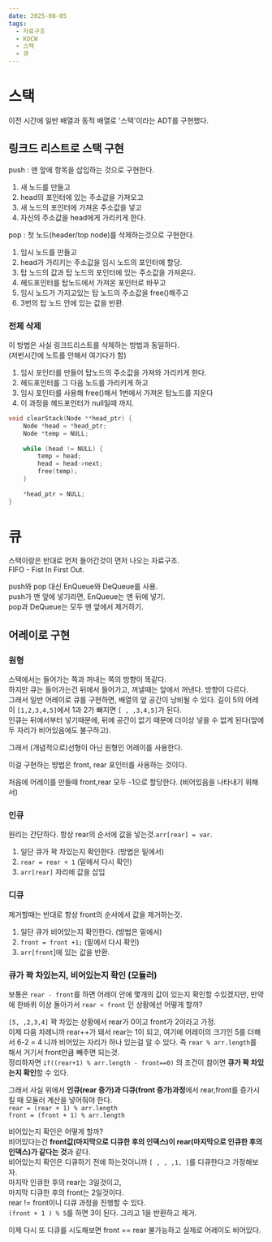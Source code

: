 ```yaml
---
date: 2025-08-05
tags:
  - 자료구조
  - KOCW
  - 스택
  - 큐
---
```

# 스택
이전 시간에 일반 배열과 동적 배열로 '스택'이라는 ADT를 구현했다.
## 링크드 리스트로 스택 구현
push : 맨 앞에 항목을 삽입하는 것으로 구현한다.
1) 새 노드를 만들고  
2) head의 포인터에 있는 주소값을 가져오고  
3) 새 노드의 포인터에 가져온 주소값을 넣고  
4) 자신의 주소값을 head에게 가리키게 한다.

pop : 첫 노드(header/top node)를 삭제하는것으로 구현한다.
1) 임시 노드를 만들고  
2) head가 가리키는 주소값을 임시 노드의 포인터에 할당.  
3) 탑 노드의 값과 탑 노드의 포인터에 있는 주소값을 가져온다.  
4) 헤드포인터를 탑노드에서 가져온 포인터로 바꾸고  
5) 임시 노드가 가지고있는 탑 노드의 주소값을 free()해주고  
6) 3번의 탑 노드 안에 있는 값을 반환.
### 전체 삭제
이 방법은 사실 링크드리스트를 삭제하는 방법과 동일하다.  
(저번시간에 노트를 안해서 여기다가 함)
1) 임시 포인터를 만들어 탑노드의 주소값을 가져와 가리키게 한다.  
2) 헤드포인터를 그 다음 노드를 가리키게 하고  
3) 임시 포인터를 사용해 free()해서 1번에서 가져온 탑노드를 지운다  
4) 이 과정을 헤드포인터가 null일때 까지.

```c
void clearStack(Node **head_ptr) {
    Node *head = *head_ptr; 
    Node *temp = NULL;
    
    while (head != NULL) {
        temp = head; 
        head = head->next; 
        free(temp);
    }
    
    *head_ptr = NULL; 
}
```
# 큐
스택이랑은 반대로 먼저 들어간것이 먼저 나오는 자료구조.  
FIFO - Fist In First Out.

push와 pop 대신 EnQueue와 DeQueue를 사용.  
push가 맨 앞에 넣기라면, EnQueue는 맨 뒤에 넣기.  
pop과 DeQueue는 모두 맨 앞에서 제거하기.
## 어레이로 구현
### 원형
스택에서는 들어가는 쪽과 꺼내는 쪽의 방향이 똑같다.  
하지만 큐는 들어가는건 뒤에서 들어가고, 꺼낼때는 앞에서 꺼낸다. 방향이 다르다.  
그래서 일반 어레이로 큐를 구현하면, 배열의 앞 공간이 낭비될 수 있다. 길이 5의 어레이 `[1,2,3,4,5]`에서 1과 2가 빠지면 `[ , ,3,4,5]`가 된다.  
인큐는 뒤에서부터 넣기때문에, 뒤에 공간이 없기 때문에 더이상 넣을 수 없게 된다(앞에 두 자리가 비어있음에도 불구하고).

그래서 (개념적으로)선형이 아닌 원형인 어레이를 사용한다.

이걸 구현하는 방법은 front, rear 포인터를 사용하는 것이다.

처음에 어레이를 만들때 front,rear 모두 -1으로 할당한다. (비어있음을 나타내기 위해서)
### 인큐
원리는 간단하다. 항상 rear의 순서에 값을 넣는것.`arr[rear] = var`.
1) 일단 큐가 꽉 차있는지 확인한다. (방법은 밑에서)  
2) `rear = rear + 1` (밑에서 다시 확인)  
3) `arr[rear]` 자리에 값을 삽입
### 디큐
제거할때는 반대로 항상 front의 순서에서 값을 제거하는것.
1) 일단 큐가 비어있는지 확인한다. (방법은 밑에서)  
2) `front = front +1;` (밑에서 다시 확인)  
3) `arr[front`]에 있는 값을 반환.
### 큐가 꽉 차있는지, 비어있는지 확인 (모듈러)
보통은 `rear - front`를 하면 어레이 안에 몇개의 값이 있는지 확인할 수있겠지만, 
만약에 한바퀴 이상 돌아가서 `rear < front` 인 상황에선 어떻게 할까?

`[5, ,2,3,4]` 꽉 차있는 상황에서 rear가 0이고 front가 2이라고 가정.  
이제 다음 차례니까 rear++가 돼서 rear는 1이 되고, 여기에 어레이의 크기인 5를 더해서 6-2 = 4 니까 비어있는 자리가 하나 있는걸 알 수 있다. 즉 `rear % arr.length`를 해서 거기서 front만큼 빼주면 되는것.  
정리하자면 `if((rear+1) % arr.length - front==0)` 의 조건이 참이면 **큐가 꽉 차있는지 확인**할 수 있다.

그래서 사실 위에서 **인큐(rear 증가)과 디큐(front 증가)과정**에서 rear,front를 증가시킬 때 모듈러 계산을 넣어줘야 한다.  
`rear = (rear + 1) % arr.length`  
`front = (front + 1) % arr.length`

비어있는지 확인은 어떻게 할까?  
비어있다는건 **front값(마지막으로 디큐한 후의 인덱스)이 rear(마지막으로 인큐한 후의 인덱스)가 같다는 것**과 같다.  
비어있는지 확인은 디큐하기 전에 하는것이니까 `[ , , ,1, ]`를 디큐한다고 가정해보자.  
마지막 인큐한 후의 rear는 3일것이고,  
마지막 디큐한 후의 front는 2일것이다.  
rear != front이니 디큐 과정을 진행할 수 있다.  
`(front + 1 ) % 5`를 하면 3이 된다. 그리고 1을 반환하고 제거.

이제 다시 또 디큐를 시도해보면 front == rear 불가능하고 실제로 어레이도 비어있다.